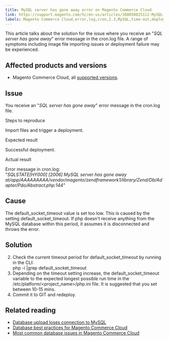 ```yaml
---
title: MySQL server has gone away​ error on Magento Commerce Cloud
link: https://support.magento.com/hc/en-us/articles/360050825112-MySQL-server-has-gone-away-error-on-Magento-Commerce-Cloud
labels: Magento Commerce Cloud,error,log,cron,2.3,MySQL,time-out,deployment fails,2.3.x,2.4,2.4.x
---
```


This article talks about the solution for the issue where you receive an "*SQL server has gone away*" error message in the cron.log file. A range of symptoms including image file importing issues or deployment failure may be experienced.

 Affected products and versions
------------------------------

 
 * Magento Commerce Cloud, all [supported versions](https://magento.com/sites/default/files/magento-software-lifecycle-policy.pdf).
 
 Issue
-----

 You receive an "*SQL server has gone away*" error message in the cron.log file.

 Steps to reproduce

 Import files and trigger a deployment. 

 Expected result

  Successful deployment.

 Actual result

 Error message in cron.log:  
"*SQLSTATE[HY000] [2006] MySQL server has gone away at/app/AAAAAAAAA/vendor/magento/zendframework1/library/Zend/Db/Adapter/Pdo/Abstract.php:144"*

 Cause
-----

 The default\_socket\_timeout value is set too low. This is caused by the setting default\_socket\_timeout. If php doesn't receive anything from the MySQL database within this period, it assumes it is disconnected and throws the error. 

 Solution
--------

 
 2. Check the current timeout period for default\_socket\_timeout by running in the CLI:  
  php -i |grep default\_socket\_timeout 
 4. Depending on the timeout setting increase, the default\_socket\_timeout variable to the expected longest possible run time in the /etc/platform/<project\_name>/php.ini file. It is suggested that you set between 10-15 mins. 
 6. Commit it to GIT and redeploy.
 
 Related reading
---------------

 
 * [Database upload loses connection to MySQL](https://support.magento.com/hc/en-us/articles/360037591172)
 * [Database best practices for Magento Commerce Cloud](https://support.magento.com/hc/en-us/articles/360041997312)
 * [Most common database issues in Magento Commerce Cloud](https://support.magento.com/hc/en-us/articles/360041739651)
 
